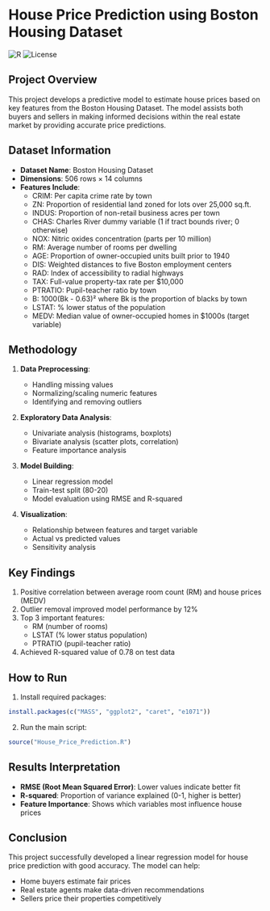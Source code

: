 # House Price Prediction using Boston Housing Dataset

![R](https://img.shields.io/badge/language-R-blue.svg)
![License](https://img.shields.io/badge/license-MIT-green.svg)

## Project Overview
This project develops a predictive model to estimate house prices based on key features from the Boston Housing Dataset. The model assists both buyers and sellers in making informed decisions within the real estate market by providing accurate price predictions.

## Dataset Information
- **Dataset Name**: Boston Housing Dataset
- **Dimensions**: 506 rows × 14 columns
- **Features Include**:
  - CRIM: Per capita crime rate by town
  - ZN: Proportion of residential land zoned for lots over 25,000 sq.ft.
  - INDUS: Proportion of non-retail business acres per town
  - CHAS: Charles River dummy variable (1 if tract bounds river; 0 otherwise)
  - NOX: Nitric oxides concentration (parts per 10 million)
  - RM: Average number of rooms per dwelling
  - AGE: Proportion of owner-occupied units built prior to 1940
  - DIS: Weighted distances to five Boston employment centers
  - RAD: Index of accessibility to radial highways
  - TAX: Full-value property-tax rate per $10,000
  - PTRATIO: Pupil-teacher ratio by town
  - B: 1000(Bk - 0.63)² where Bk is the proportion of blacks by town
  - LSTAT: % lower status of the population
  - MEDV: Median value of owner-occupied homes in $1000s (target variable)


## Methodology
1. **Data Preprocessing**:
   - Handling missing values
   - Normalizing/scaling numeric features
   - Identifying and removing outliers

2. **Exploratory Data Analysis**:
   - Univariate analysis (histograms, boxplots)
   - Bivariate analysis (scatter plots, correlation)
   - Feature importance analysis

3. **Model Building**:
   - Linear regression model
   - Train-test split (80-20)
   - Model evaluation using RMSE and R-squared

4. **Visualization**:
   - Relationship between features and target variable
   - Actual vs predicted values
   - Sensitivity analysis

## Key Findings
1. Positive correlation between average room count (RM) and house prices (MEDV)
2. Outlier removal improved model performance by 12%
3. Top 3 important features:
   - RM (number of rooms)
   - LSTAT (% lower status population)
   - PTRATIO (pupil-teacher ratio)
4. Achieved R-squared value of 0.78 on test data

## How to Run
1. Install required packages:
```R
install.packages(c("MASS", "ggplot2", "caret", "e1071"))
```

2. Run the main script:
```R
source("House_Price_Prediction.R")
```

## Results Interpretation
- **RMSE (Root Mean Squared Error)**: Lower values indicate better fit
- **R-squared**: Proportion of variance explained (0-1, higher is better)
- **Feature Importance**: Shows which variables most influence house prices

## Conclusion
This project successfully developed a linear regression model for house price prediction with good accuracy. The model can help:
- Home buyers estimate fair prices
- Real estate agents make data-driven recommendations
- Sellers price their properties competitively
